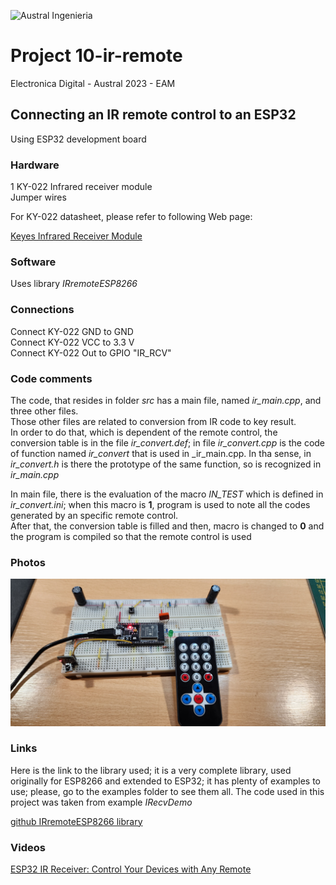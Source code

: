 

![Austral Ingenieria](https://encrypted-tbn0.gstatic.com/images?q=tbn%3AANd9GcQooGo7vQn4t9-6Bt46qZF-UY4_QFpYOeh7kVWzwpr_lbLr5wka)


#   Project 10-ir-remote

  Electronica Digital - Austral 2023 - EAM

##  Connecting an IR remote control to an ESP32

  Using ESP32 development board

### Hardware

  1 KY-022 Infrared receiver module  
  Jumper wires  

 For KY-022 datasheet, please refer to following Web page:  

 [Keyes Infrared Receiver Module](http://eprints.polsri.ac.id/4641/12/Keyes%20-%20Infrared%20Receiver%20Module%20.pdf)

### Software

  Uses library _IRremoteESP8266_

###  Connections

  Connect KY-022 GND to GND  
  Connect KY-022 VCC to 3.3 V  
  Connect KY-022 Out to GPIO "IR_RCV"  

###  Code comments

  The code, that resides in folder _src_ has a main file, named _ir_main.cpp_, and three other files.  
  Those other files are related to conversion from IR code to key result.   
  In order to do that, which is dependent of the remote control, the conversion table is in the file _ir_convert.def_; in file _ir_convert.cpp_ is the code of function named _ir_convert_ that is used in _ir_main.cpp. In tha sense, in _ir_convert.h_ is there the prototype of the same function, so is recognized in _ir_main.cpp_  

  In main file, there is the evaluation of the macro _IN_TEST_ which is defined in _ir_convert.ini_; when this macro is **1**, program is used to note all the codes generated by an specific remote control.  
  After that, the conversion table is filled and then, macro is changed to **0** and  the program is compiled so that the remote control is used  

### Photos

 ![IR remote With ESP32](ir-circuit.jpg)  
    

###  Links

  Here is the link to the library used; it is a very complete library, used originally for ESP8266 and extended to ESP32; it has plenty of examples to use; please, go to the examples folder to see them all. The code used in this project was taken from example _IRecvDemo_

 [github IRremoteESP8266 library](https://github.com/crankyoldgit/IRremoteESP8266)  

### Videos

 [ESP32 IR Receiver: Control Your Devices with Any Remote](https://www.youtube.com/watch?v=cO1zmqijjkA)  

